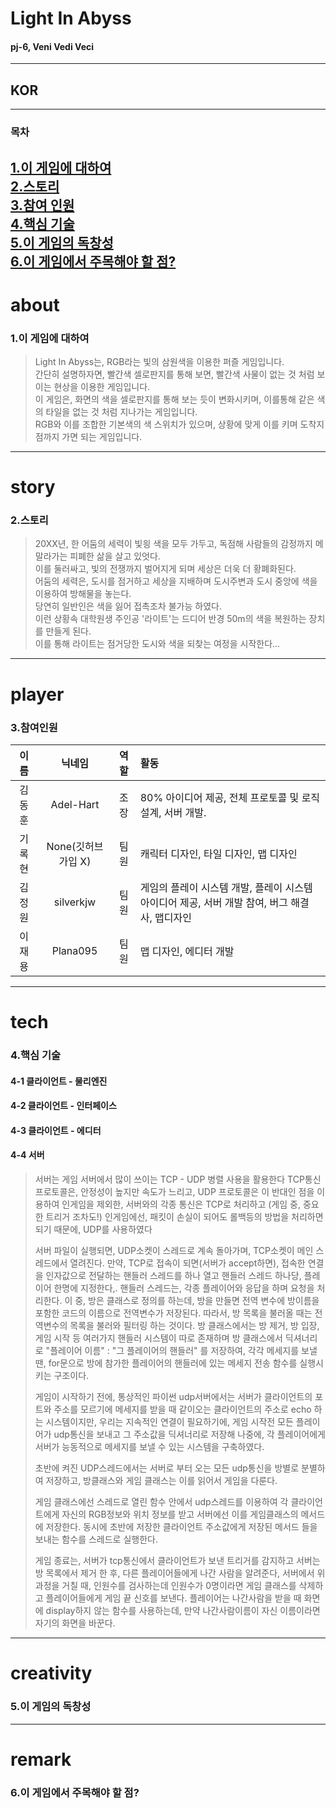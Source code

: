 # Light In Abyss

#### pj-6, Veni Vedi Veci
----------

## **KOR**
---
### 목차  
[1.이 게임에 대하여](#about)<br/>
[2.스토리](#story)<br/>
[3.참여 인원](#player)<br/>
[4.핵심 기술](#tech)<br/>
[5.이 게임의 독창성](#creativity)<br/>
[6.이 게임에서 주목해야 할 점?](#remark)<br/>  
---
# about
### 1.이 게임에 대하여<br/>
  
> Light In Abyss는, RGB라는 빛의 삼원색을 이용한 퍼즐 게임입니다.<br/>
> 간단히 설명하자면, 빨간색 셀로판지를 통해 보면, 빨간색 사물이 없는 것 처럼 보이는 현상을 이용한 게임입니다.<br/>
> 이 게임은, 화면의 색을 셀로판지를 통해 보는 듯이 변화시키며, 이를통해 같은 색의 타일을 없는 것 처럼 지나가는 게임입니다.<br/>
> RGB와 이를 조합한 기본색의 색 스위치가 있으며, 상황에 맞게 이를 키며 도착지점까지 가면 되는 게임입니다.<br/>
  
---
# story
### 2.스토리
  
> 20XX년, 한 어둠의 세력이 빛읭 색을 모두 가두고, 독점해 사람들의 감정까지 메말라가는 피폐한 삶을 살고 있엇다.<br/>
> 이를 둘러싸고, 빛의 전쟁까지 벌어지게 되며 세상은 더욱 더 황폐화된다.<br/>
> 어둠의 세력은, 도시를 점거하고 세상을 지배하며 도시주변과 도시 중앙에 색을 이용하여 방해물을 놓는다.<br/>
> 당연히 일반인은 색을 잃어 접촉조차 불가능 하였다.<br/>
> 이런 상황속 대학원생 주인공 '라이트'는 드디어 반경 50m의 색을 복원하는 장치를 만들게 된다.<br/>
> 이를 통해 라이트는 점거당한 도시와 색을 되찾는 여정을 시작한다...<br/>
  
---
# player
### 3.참여인원<br/>
  
|이름|닉네임|역할|활동|
|:---:|:---:|:---:|:---|
|김동훈|Adel-Hart|조장|80% 아이디어 제공, 전체 프로토콜 및 로직 설계, 서버 개발.|
|기록현|None(깃허브 가입 X)|팀원|캐릭터 디자인, 타일 디자인, 맵 디자인|
|김정원|silverkjw|팀원|게임의 플레이 시스템 개발, 플레이 시스템 아이디어 제공, 서버 개발 참여, 버그 해결사, 맵디자인|
|이재용|Plana095|팀원|맵 디자인, 에디터 개발|

---
# tech
### 4.핵심 기술
#### 4-1 클라이언트 - 물리엔진
#### 4-2 클라이언트 - 인터페이스
#### 4-3 클라이언트 - 에디터
#### 4-4 서버
> 서버는 게임 서버에서 많이 쓰이는 TCP - UDP 병렬 사용을 활용한다
> TCP통신 프로토콜은, 안정성이 높지만 속도가 느리고, UDP 프로토콜은 이 반대인 점을 이용하여
> 인게임을 제외한, 서버와의 각종 통신은 TCP로 처리하고 (게임 중, 중요한 트리거 조차도!)
> 인게임에선, 패킷이 손실이 되어도 롤백등의 방법을 처리하면 되기 때문에, UDP를 사용하였다
>
> 서버 파일이 실행되면, UDP소켓이 스레드로 계속 돌아가며, TCP소켓이 메인 스레드에서 열려진다.
> 만약, TCP로 접속이 되면(서버가 accept하면), 접속한 연결을 인자값으로 전달하는 핸들러 스레드를 하나 열고
> 핸들러 스레드 하나당, 플레이어 한명에 지정한다,.
> 핸들러 스레드는, 각종 플레이어와 응답을 하며 요청을 처리한다.
> 이 중, 방은 클래스로 정의를 하는데, 방을 만들면 전역 변수에 방이름을 포함한 코드의 이름으로 전역변수가 저장된다.
> 따라서, 방 목록을 불러올 때는 전역변수의 목록을 불러와 필터링 하는 것이다.
> 방 클래스에서는 방 제거, 방 입장, 게임 시작 등 여러가지 핸들러 시스템이 따로 존재하며
> 방 클래스에서 딕셔너리로 "플레이어 이름" : "그 플레이어의 핸들러" 를 저장하여, 각각 메세지를 보낼땐, for문으로
> 방에 참가한 플레이어의 핸들러에 있는 메세지 전송 함수를 실행시키는 구조이다.
>
> 게임이 시작하기 전에, 통상적인 파이썬 udp서버에서는 서버가 클라이언트의 포트와 주소를 모르기에
> 메세지를 받을 때 같이오는 클라이언트의 주소로 echo 하는 시스템이지만,
> 우리는 지속적인 연결이 필요하기에, 게임 시작전 모든 플레이어가 udp통신을 보내고 그 주소값을 딕셔너리로 저장해
> 나중에, 각 플레이어에게 서버가 능동적으로 메세지를 보낼 수 있는 시스템을 구축하였다.
>
> 초반에  켜진 UDP스레드에서는 서버로 부터 오는 모든 udp통신을 방별로 분별하여 저장하고, 방클래스와 게임 클래스는 이를 읽어서
> 게임을 다룬다.
>
> 게임 클래스에선
> 스레드로 열린 함수 안에서 udp스레드를 이용하여 각 클라이언트에게 자신의 RGB정보와 위치 정보를 받고
> 서버에선 이를 게임클래스의 메서드에 저장한다.
> 동시에 초반에 저장한 클라이언트 주소값에게 저장된 메서드 들을 보내는 함수를 스레드로 실행한다.
>
> 게임 종료는, 서버가 tcp통신에서 클라이언트가 보낸 트리거를 감지하고 서버는 방 목록에서 제거 한 후, 다른 플레이어들에게 나간 사람을 알려준다,
> 서버에서 위 과정을 거칠 때, 인원수를 검사하는데 인원수가 0명이라면 게임 클래스를 삭제하고 플레이어들에게 게임 끝 신호를 보낸다.
> 플레이어는 나간사람을 받을 때 화면에 display하지 않는 함수를 사용하는데, 만약 나간사람이름이 자신 이름이라면 자기의 화면을 바꾼다.

---
# creativity
### 5.이 게임의 독창성

---
# remark
### 6.이 게임에서 주목해야 할 점?


